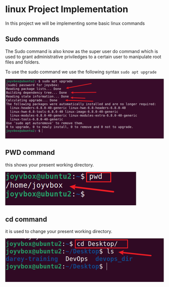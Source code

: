 # linux Project Implementation

In this project we will be implementing some basic linux commands 

## Sudo commands

The Sudo command is also know as the super user do command which is used to grant administrative priviledges to a certain user to manipulate root files and folders.

To use the sudo command we use the following syntax `sudo apt upgrade`

![sudo](./img/2.sudo.png)

## PWD command

this shows your present working directory.

![pwd](./img/2.pwd.png)

## cd command

it is used to change your present working directory.

![](./img/2.cd.png)

